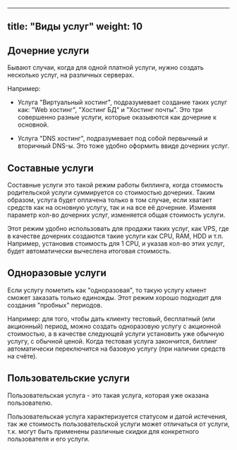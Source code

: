
---
title: "Виды услуг"
weight: 10
---


## Дочерние услуги

Бывают случаи, когда для одной платной услуги, нужно создать несколько услуг, на различных серверах.

Например:

- Услуга "Виртуальный хостинг", подразумевает создание таких услуг как: "Web хостинг", "Хостинг БД" и "Хостинг почты".
Это три совершенно разные услуги, которые оказывются как дочерние к основной.

- Услуга "DNS хостинг", подразумевает под собой первычный и вторичный DNS-ы. Это тоже удобно оформить ввиде дочерних услуг.


## Составные услуги

Составные услуги это такой режим работы биллинга, когда стоимость родительской услуги суммируется со стоимостью дочерних.
Таким образом, услуга будет оплачена только в том случае, если хватает средств как на основную услугу, так и на все её дочерние.
Изменяя параметр кол-во дочерних услуг, изменяется общая стоимость услуги.

Этот режим удобно использовать для продажи таких услуг, как VPS, где в качестве дочерних создаются такие услуги как CPU, RAM, HDD и т.п.
Например, установив стоимость для 1 CPU, и указав кол-во этих услуг, будет автоматически вычеслена итоговая стоимость.

## Одноразовые услуги

Если услугу пометить как "одноразовая", то такую услугу клиент сможет заказать только единожды. Этот режим хорошо подходит для создания "пробных" периодов.

Например: для того, чтобы дать клиенту тестовый, бесплатный (или акционный) период, можно создать одноразовую услугу с акционной стоимостью,
а в качестве следующей услуги установить уже обычную услугу, с обычной ценой. Когда тестовая услуга закончится, биллинг автоматически переключится на базовую услугу
(при наличии средств на счёте).



## Пользовательские услуги

Пользовательская услуга - это такая услуга, которая уже оказана пользователю.

Пользовательская услуга характеризуется статусом и датой истечения, так же стоимость пользовательской
услуги может отличаться от услуги, т.к. могут быть применены различные скидки для конкретного пользователя и его услуги.







